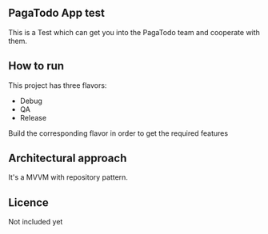 ## PagaTodo App test

This is a Test which can get you into the PagaTodo team and cooperate with them.

## How to run
This project has three flavors:
- Debug
- QA
- Release

Build the corresponding flavor in order to get the required features

## Architectural approach
It's a MVVM with repository pattern.

## Licence
Not included yet

